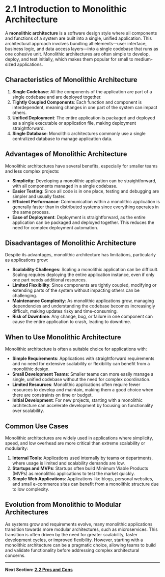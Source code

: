 
# 2.1 Introduction to Monolithic Architecture

A **monolithic architecture** is a software design style where all components and functions of a system are built into a single, unified application. This architectural approach involves bundling all elements—user interface, business logic, and data access layers—into a single codebase that runs as one cohesive unit. Monolithic architectures are often simple to develop, deploy, and test initially, which makes them popular for small to medium-sized applications.

## Characteristics of Monolithic Architecture

1. **Single Codebase**: All the components of the application are part of a single codebase and are deployed together.
2. **Tightly Coupled Components**: Each function and component is interdependent, meaning changes in one part of the system can impact others.
3. **Unified Deployment**: The entire application is packaged and deployed as a single executable or application file, making deployment straightforward.
4. **Single Database**: Monolithic architectures commonly use a single centralized database to manage application data.

## Advantages of Monolithic Architecture

Monolithic architectures have several benefits, especially for smaller teams and less complex projects:

- **Simplicity**: Developing a monolithic application can be straightforward, with all components managed in a single codebase.
- **Easier Testing**: Since all code is in one place, testing and debugging are simpler and usually faster.
- **Efficient Performance**: Communication within a monolithic application is generally faster than in distributed systems since everything operates in the same process.
- **Ease of Deployment**: Deployment is straightforward, as the entire application can be packaged and deployed together. This reduces the need for complex deployment automation.

## Disadvantages of Monolithic Architecture

Despite its advantages, monolithic architecture has limitations, particularly as applications grow:

- **Scalability Challenges**: Scaling a monolithic application can be difficult. Scaling requires deploying the entire application instance, even if only one part needs additional resources.
- **Limited Flexibility**: Since components are tightly coupled, modifying or extending parts of the system without impacting others can be challenging.
- **Maintenance Complexity**: As monolithic applications grow, managing dependencies and understanding the codebase becomes increasingly difficult, making updates risky and time-consuming.
- **Risk of Downtime**: Any change, bug, or failure in one component can cause the entire application to crash, leading to downtime.

## When to Use Monolithic Architecture

Monolithic architecture is often a suitable choice for applications with:
- **Simple Requirements**: Applications with straightforward requirements and no need for extensive scalability or flexibility can benefit from a monolithic design.
- **Small Development Teams**: Smaller teams can more easily manage a single, unified codebase without the need for complex coordination.
- **Limited Resources**: Monolithic applications often require fewer resources to develop and maintain, making them a good choice when there are constraints on time or budget.
- **Initial Development**: For new projects, starting with a monolithic architecture can accelerate development by focusing on functionality over scalability.

## Common Use Cases

Monolithic architectures are widely used in applications where simplicity, speed, and low overhead are more critical than extreme scalability or modularity:

1. **Internal Tools**: Applications used internally by teams or departments, where usage is limited and scalability demands are low.
2. **Startups and MVPs**: Startups often build Minimum Viable Products (MVPs) as monolithic applications to test the market quickly.
3. **Simple Web Applications**: Applications like blogs, personal websites, and small e-commerce sites can benefit from a monolithic structure due to low complexity.

## Evolution from Monolithic to Modular Architectures

As systems grow and requirements evolve, many monolithic applications transition towards more modular architectures, such as microservices. This transition is often driven by the need for greater scalability, faster development cycles, or improved flexibility. However, starting with a monolithic architecture can be a pragmatic choice, allowing teams to build and validate functionality before addressing complex architectural concerns.

---

**Next Section: [2.2 Pros and Cons](2.2_pros_and_cons.md)**